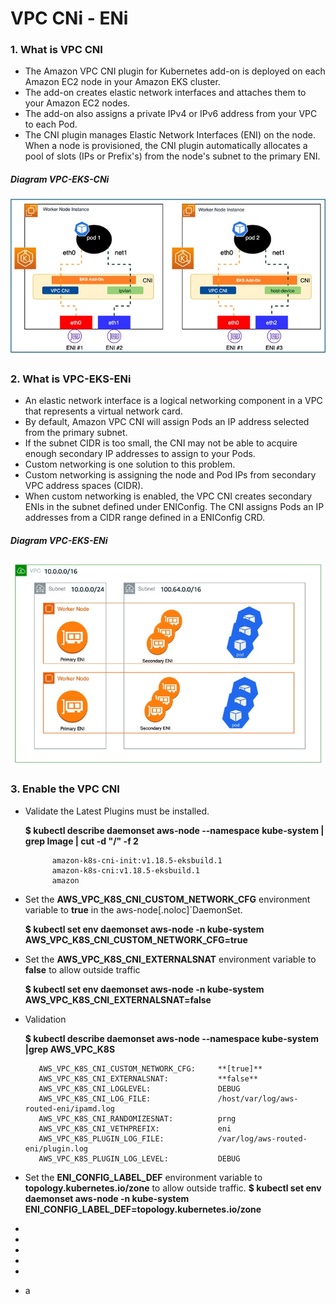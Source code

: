# VPC CNi - ENi
### 1. What is VPC CNI
 - The Amazon VPC CNI plugin for Kubernetes add-on is deployed on each Amazon EC2 node in your Amazon EKS cluster.
 - The add-on creates elastic network interfaces and attaches them to your Amazon EC2 nodes.
 - The add-on also assigns a private IPv4 or IPv6 address from your VPC to each Pod.
 - The CNI plugin manages Elastic Network Interfaces (ENI) on the node. When a node is provisioned, the CNI plugin automatically allocates a pool of slots (IPs or Prefix's) from the node's subnet to the primary ENI.

##### Diagram VPC-EKS-CNi
<img src="https://github.com/mevasaroj/CLOUD/blob/main/AWS/Private-EKS/Diagram-Images/VPC-CNI.jpg" width="600" />


### 2. What is VPC-EKS-ENi
 - An elastic network interface is a logical networking component in a VPC that represents a virtual network card.
 - By default, Amazon VPC CNI will assign Pods an IP address selected from the primary subnet.
 - If the subnet CIDR is too small, the CNI may not be able to acquire enough secondary IP addresses to assign to your Pods.
 - Custom networking is one solution to this problem.
 - Custom networking is assigning the node and Pod IPs from secondary VPC address spaces (CIDR).
 - When custom networking is enabled, the VPC CNI creates secondary ENIs in the subnet defined under ENIConfig. The CNI assigns Pods an IP addresses from a CIDR range defined in a ENIConfig CRD.

##### Diagram VPC-EKS-ENi
<img src="https://github.com/mevasaroj/CLOUD/blob/main/AWS/Private-EKS/Diagram-Images/VPC-EKS-ENI.jpg" width="600" />


### 3. Enable the VPC CNI
 - Validate the Latest Plugins must be installed.
 
   **$ kubectl describe daemonset aws-node --namespace kube-system | grep Image | cut -d "/" -f 2**
   ```hcl
         amazon-k8s-cni-init:v1.18.5-eksbuild.1
         amazon-k8s-cni:v1.18.5-eksbuild.1
         amazon
   ```

   
 - Set the **AWS_VPC_K8S_CNI_CUSTOM_NETWORK_CFG** environment variable to **true** in the aws-node[.noloc]`DaemonSet.
 
   **$ kubectl set env daemonset aws-node -n kube-system AWS_VPC_K8S_CNI_CUSTOM_NETWORK_CFG=true**


   
 - Set the **AWS_VPC_K8S_CNI_EXTERNALSNAT** environment variable to **false** to allow outside traffic

   **$ kubectl set env daemonset aws-node -n kube-system AWS_VPC_K8S_CNI_EXTERNALSNAT=false**


   
 - Validation

   **$ kubectl describe daemonset aws-node --namespace kube-system |grep AWS_VPC_K8S**
   ```hcl
      AWS_VPC_K8S_CNI_CUSTOM_NETWORK_CFG:     **[true]**
      AWS_VPC_K8S_CNI_EXTERNALSNAT:           **false**
      AWS_VPC_K8S_CNI_LOGLEVEL:               DEBUG
      AWS_VPC_K8S_CNI_LOG_FILE:               /host/var/log/aws-routed-eni/ipamd.log
      AWS_VPC_K8S_CNI_RANDOMIZESNAT:          prng
      AWS_VPC_K8S_CNI_VETHPREFIX:             eni
      AWS_VPC_K8S_PLUGIN_LOG_FILE:            /var/log/aws-routed-eni/plugin.log
      AWS_VPC_K8S_PLUGIN_LOG_LEVEL:           DEBUG
   ```
   
 - Set the **ENI_CONFIG_LABEL_DEF** environment variable to **topology.kubernetes.io/zone** to allow outside traffic.
   **$ kubectl set env daemonset aws-node -n kube-system ENI_CONFIG_LABEL_DEF=topology.kubernetes.io/zone**
 -
 -
 -
 -
 -
 - a

